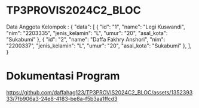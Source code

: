 # TP3PROVIS2024C2_BLOC

Data Anggota Kelompok :
{
  "data": [
    {
      "id": "1",
      "name": "Legi Kuswandi",
      "nim": "2203335",
      "jenis_kelamin": "L",
      "umur": "20",
      "asal_kota": "Sukabumi"
    },
    {
      "id": "2",
      "name": "Daffa Fakhry Anshori",
      "nim": "2200337",
      "jenis_kelamin": "L",
      "umur": "20",
      "asal_kota": "Sukabumi"
    },
  ],
}

# Dokumentasi Program
https://github.com/daffahag123/TP3PROVIS2024C2_BLOC/assets/135239333/7fb906a3-24e8-4183-be8a-f5b3aa1ffcd3

